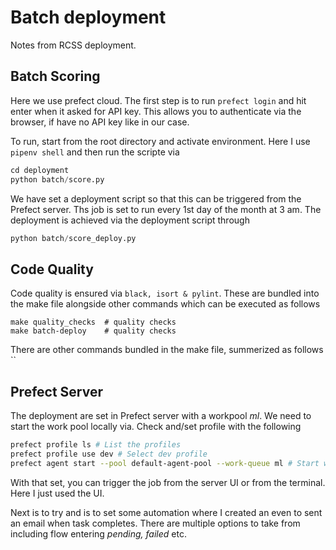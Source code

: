 # Batch deployment

Notes from RCSS deployment.

## Batch Scoring

Here we use prefect cloud. The first step is to run `prefect login` and hit enter when it asked for API key. This allows you to authenticate via the browser, if have no API key like in our case.

To run, start from the root directory and  activate environment. Here I use `pipenv shell` and then run the scripte via

```python
cd deployment
python batch/score.py
```

We have set a deployment script so that this can be triggered from the Prefect server. Ths job is set to run every 1st day of the month at 3 am. The deployment is achieved via the deployment script through

```python
python batch/score_deploy.py
```

## Code Quality

Code quality is ensured via `black, isort & pylint`. These are bundled into the make file alongside other commands which can be executed as follows

```shell
make quality_checks  # quality checks
make batch-deploy    # quality checks
```

There are other commands bundled in the make file, summerized as follows
``

## Prefect Server


The deployment are set in Prefect server with a workpool _ml_. We need to start the work pool locally via.
Check and/set profile with the following

```sh
prefect profile ls # List the profiles
prefect profile use dev # Select dev profile
prefect agent start --pool default-agent-pool --work-queue ml # Start workpool
```

With that set, you can trigger the job from the server UI or from the terminal. Here I just used the UI.

Next is to try and is to set some automation where I created an even to sent an email when task completes. There are multiple options to take from including flow entering _pending, failed_ etc.